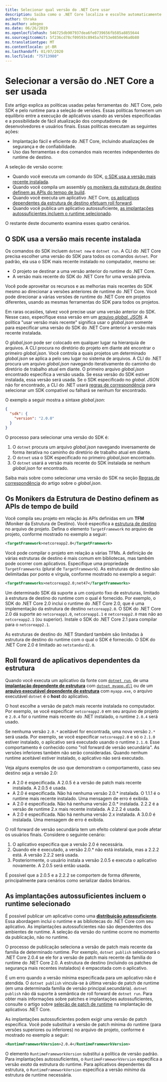 ```yaml
---
title: Selecionar qual versão do .NET Core usar
description: Saiba como o .NET Core localiza e escolhe automaticamente versões de runtime para o seu programa. Além disso, este artigo ensina como forçar uma versão específica.
author: thraka
ms.author: adegeo
ms.date: 06/26/2019
ms.openlocfilehash: 546725db907937dea6fe0739656fb585a8855644
ms.sourcegitcommit: 5f236cd78cf09593c8945a7d753e0850e96a0b80
ms.translationtype: MT
ms.contentlocale: pt-BR
ms.lasthandoff: 01/07/2020
ms.locfileid: "75713980"
---
```

# <a name="select-the-net-core-version-to-use"></a>Selecionar a versão do .NET Core a ser usada

Este artigo explica as políticas usadas pelas ferramentas do .NET Core, pelo SDK e pelo runtime para a seleção de versões. Essas políticas fornecem um equilíbrio entre a execução de aplicativos usando as versões especificadas e a possibilidade de fácil atualização dos computadores de desenvolvedores e usuários finais. Essas políticas executam as seguintes ações:

- Implantação fácil e eficiente do .NET Core, incluindo atualizações de segurança e de confiabilidade.
- Uso das ferramentas e dos comandos mais recentes independentes do runtime de destino.

A seleção de versão ocorre:

- Quando você executa um comando do SDK, [o SDK usa a versão mais recente instalada](#the-sdk-uses-the-latest-installed-version).
- Quando você compila um assembly [os monikers da estrutura de destino definem as APIs do tempo de build](#target-framework-monikers-define-build-time-apis).
- Quando você executa um aplicativo .NET Core, [os aplicativos dependentes da estrutura de destino efetuam roll forward](#framework-dependent-apps-roll-forward).
- Quando você publica um aplicativo autossuficiente, [as implantações autossuficientes incluem o runtime selecionado](#self-contained-deployments-include-the-selected-runtime).

O restante deste documento examina esses quatro cenários.

## <a name="the-sdk-uses-the-latest-installed-version"></a>O SDK usa a versão mais recente instalada

Os comandos do SDK incluem `dotnet new` e `dotnet run`. A CLI do .NET Core precisa escolher uma versão do SDK para todos os comandos `dotnet`. Por padrão, ela usa o SDK mais recente instalado no computador, mesmo se:

- O projeto se destinar a uma versão anterior do runtime do .NET Core.
- A versão mais recente do SDK do .NET Core for uma versão prévia.

Você pode aproveitar os recursos e as melhorias mais recentes do SDK mesmo ao direcionar a versões anteriores de runtime do .NET Core. Você pode direcionar a várias versões de runtime do .NET Core em projetos diferentes, usando as mesmas ferramentas do SDK para todos os projetos.

Em raras ocasiões, talvez você precise usar uma versão anterior do SDK. Nesse caso, especifique essa versão em um [arquivo *global. JSON*](../tools/global-json.md). A política "usar versão mais recente" significa usar o *global.json* somente para especificar uma versão do SDK do .NET Core anterior à versão mais recente instalada.

O *global.json* pode ser colocado em qualquer lugar na hierarquia de arquivos. A CLI procura no diretório do projeto em diante até encontrar o primeiro *global.json*. Você controla a quais projetos um determinado *global.json* se aplica a pelo seu lugar no sistema de arquivos. A CLI do .NET procura um arquivo *global.json* navegando iterativamente do caminho do diretório de trabalho atual em diante. O primeiro arquivo *global.json* encontrado especifica a versão usada. Se essa versão do SDK estiver instalada, essa versão será usada. Se o SDK especificado no *global. JSON* não for encontrado, a CLI do .NET usará [regras de correspondência](../tools/global-json.md#matching-rules) para selecionar um SDK compatível ou falhará se nenhum for encontrado.

O exemplo a seguir mostra a sintaxe *global.json*:

``` json
{
  "sdk": {
    "version": "2.0.0"
  }
}
```

O processo para selecionar uma versão do SDK é:

1. O `dotnet` procura um arquivo *global.json* navegando inversamente de forma iterativa no caminho do diretório de trabalho atual em diante.
1. O `dotnet` usa o SDK especificado no primeiro *global.json* encontrado.
1. O `dotnet` usará a versão mais recente do SDK instalada se nenhum *global.json* for encontrado.

Saiba mais sobre como selecionar uma versão do SDK na seção [Regras de correspondência](../tools/global-json.md#matching-rules) do artigo sobre o *global.json*.

## <a name="target-framework-monikers-define-build-time-apis"></a>Os Monikers da Estrutura de Destino definem as APIs de tempo de build

Você compila seu projeto em relação às APIs definidas em um **TFM** (Moniker da Estrutura de Destino). Você especifica a [estrutura de destino](../../standard/frameworks.md) no arquivo de projeto. Defina o elemento `TargetFramework` no arquivo de projeto, conforme mostrado no exemplo a seguir:

``` xml
<TargetFramework>netcoreapp2.0</TargetFramework>
```

Você pode compilar o projeto em relação a várias TFMs. A definição de várias estruturas de destino é mais comum em bibliotecas, mas também pode ocorrer com aplicativos. Especifique uma propriedade `TargetFrameworks` (plural de `TargetFramework`). As estruturas de destino são delimitadas por ponto e vírgula, conforme mostrado no exemplo a seguir:

``` xml
<TargetFrameworks>netcoreapp2.0;net47</TargetFrameworks>
```

Um determinado SDK dá suporte a um conjunto fixo de estruturas, limitado à estrutura de destino do runtime com o qual é fornecido. Por exemplo, o SDK do .NET Core 2.0 inclui o runtime do .NET Core 2.0, que é uma implementação da estrutura de destino `netcoreapp2.0`. O SDK do .NET Core 2.0 dá suporte ao `netcoreapp1.0`, `netcoreapp1.1` e `netcoreapp2.0` mas não ao `netcoreapp2.1` (ou superior). Instale o SDK do .NET Core 2.1 para compilar para o `netcoreapp2.1`.

As estruturas de destino do .NET Standard também são limitadas à estrutura de destino do runtime com o qual o SDK é fornecido. O SDK do .NET Core 2.0 é limitado ao `netstandard2.0`.

## <a name="framework-dependent-apps-roll-forward"></a>Roll foward de aplicativos dependentes da estrutura

Quando você executa um aplicativo da fonte com [`dotnet run`](../tools/dotnet-run.md), de uma [**implantação dependente de estrutura**](../deploying/index.md#framework-dependent-deployments-fdd) com [`dotnet myapp.dll`](../tools/dotnet.md#description) ou de um [**arquivo executável dependente de estrutura**](../deploying/index.md#framework-dependent-executables-fde) com `myapp.exe`, o arquivo executável `dotnet` é o **host** do aplicativo.

O host escolhe a versão de patch mais recente instalada no computador. Por exemplo, se você especificar `netcoreapp2.0` em seu arquivo de projeto e `2.0.4` for o runtime mais recente do .NET instalado, o runtime `2.0.4` será usado.

Se nenhuma versão `2.0.*` aceitável for encontrada, uma nova versão `2.*` será usada. Por exemplo, se você especificar `netcoreapp2.0` e só o `2.1.0` estiver instalado, o aplicativo será executado usando o runtime `2.1.0`. Esse comportamento é conhecido como "roll forward de versão secundária". As versões inferiores também não serão consideradas. Quando nenhum runtime aceitável estiver instalado, o aplicativo não será executado.

Veja alguns exemplos de uso que demonstram o comportamento, caso seu destino seja a versão 2.0:

- A 2.0 é especificada. A 2.0.5 é a versão de patch mais recente instalada. A 2.0.5 é usada.
- A 2.0 é especificada. Não há nenhuma versão 2.0.* instalada. O 1.1.1 é o runtime mais recente instalado. Uma mensagem de erro é exibida.
- A 2.0 é especificada. Não há nenhuma versão 2.0.* instalada. 2.2.2 é a versão de runtime 2.x mais recente instalada. A 2.2.2 é usada.
- A 2.0 é especificada. Não há nenhuma versão 2.x instalada. A 3.0.0 é instalada. Uma mensagem de erro é exibida.

O roll forward de versão secundária tem um efeito colateral que pode afetar os usuários finais. Considere o seguinte cenário:

1. O aplicativo especifica que a versão 2.0 é necessária.
2. Quando ele é executado, a versão 2.0.* não está instalada, mas a 2.2.2 está. A versão 2.2.2 será usada.
3. Posteriormente, o usuário instala a versão 2.0.5 e executa o aplicativo novamente. A 2.0.5 será então usada.

É possível que a 2.0.5 e a 2.2.2 se comportem de forma diferente, principalmente para cenários como serializar dados binários.

## <a name="self-contained-deployments-include-the-selected-runtime"></a>As implantações autossuficientes incluem o runtime selecionado

É possível publicar um aplicativo como uma [**distribuição autossuficiente**](../deploying/index.md#self-contained-deployments-scd). Essa abordagem inclui o runtime e as bibliotecas do .NET Core com seu aplicativo. As implantações autossuficientes não são dependentes dos ambientes de runtime. A seleção da versão do runtime ocorre no momento da publicação, não no runtime.

O processo de publicação seleciona a versão de patch mais recente da família de determinado runtime. Por exemplo, `dotnet publish` selecionará o .NET Core 2.0.4 se ele for a versão de patch mais recente da família do runtime do .NET Core 2.0. A estrutura de destino (incluindo os patches de segurança mais recentes instalados) é empacotada com o aplicativo.

É um erro quando a versão mínima especificada para um aplicativo não é atendida. O `dotnet publish` vincula-se à última versão de patch de runtime (em uma determinada família de versão principal.secundária). `dotnet publish` não dá suporte à semântica de roll forward de `dotnet run`. Para obter mais informações sobre patches e implantações autossuficientes, consulte o artigo sobre [seleção de patch de runtime](../deploying/runtime-patch-selection.md) na implantação de aplicativos .NET Core.

As implantações autossuficientes podem exigir uma versão de patch específica. Você pode substituir a versão de patch mínima do runtime (para versões superiores ou inferiores) no arquivo de projeto, conforme é mostrado no exemplo a seguir:

``` xml
<RuntimeFrameworkVersion>2.0.4</RuntimeFrameworkVersion>
```

O elemento `RuntimeFrameworkVersion` substitui a política de versão padrão. Para implantações autossuficientes, o `RuntimeFrameworkVersion` especifica a versão *exata* da estrutura do runtime. Para aplicativos dependentes da estrutura, o `RuntimeFrameworkVersion` especifica a versão *mínima* da estrutura de runtime necessária.
